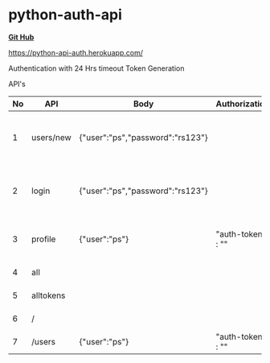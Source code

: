 # python-auth-api

**[Git Hub](https://github.com/rstag/python-auth-api)**

https://python-api-auth.herokuapp.com/

Authentication with 24 Hrs timeout Token Generation 

API's

|No| API | Body | Authorization | Response |
|--|------------|-------------------------------------|------------------------|----------------|
|1 | users/new | {"user":"ps","password":"rs123"} | |{"success": "user ** added"} , {"fail": "user not added"} |
|2 | login | {"user":"ps","password":"rs123"} | |{"login": "success", "auth-token": ""} , {"login": "fail"} |
|3 | profile | {"user":"ps"} | "auth-token" : "" |{"user ": u + " profile"} , {"user ": u + " unauthorized"} |
|4 | all | | |{"allusers": allusers} |
|5 | alltokens | | |{"alltokens": tokens} |
|6 | / | | |{"Hello": "World"} |
|7 | /users | {"user":"ps"} | "auth-token" : "" |{"user": ""} , {"NA"} |
